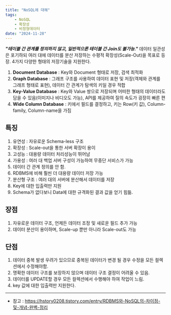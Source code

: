 ```yaml
---
title: "NoSQL에 대해"
tags:
    - NoSQL
    - 확장성
    - 비정형데이터
date: "2024-11-28"
---
```


***"테이블 간 관계를 정의하지 않고, 일반적으론 테이블 간 Join도 불가능."***
데이터 일관성은 포기하되 여러 대에 데이터를 분산 저장하는 수평적 확장성(Scale-Out)을 목표로 등장.
4가지 다양한 형태의 저장기술을 지원한다.
1. **Document Database** : Key와 Document 형태로 저장, 검색 최적화
2. **Graph Database** : 그래프 구조를 사용하여 데이터 표현 및 저장(객체와 관계를 그래프 형태로 표현), 데이터 간 관계가 탐색의 키일 경우 적합
3. **Key-Value Database** : Key와 Value 쌍으로 저장되며 어떠한 형태의 데이터라도 담을 수 있음(이미지나 비디오도 가능), API를 제공하여 질의 속도가 굉장히 빠른 편
4. **Wide Column Database** : 키에서 필드를 결정하고, 키는 Row(키 값), Column-family, Column-name을 가짐

## 특징
1. 유연성 : 자유로운 Schema-less 구조
2. 확장성 : Scale-out을 통한 서버 확장이 용이
3. 고성능 : 대용량 데이터 처리성능이 뛰어남
4. 가용성 : 여러 대 백업 서버 구성이 가능하여 무중단 서비스가 가능
5. 데이터 간 관계 정의를 안 함.
6. RDBMS에 비해 훨씬 더 대용량 데이터 저장 가능
7. 분산형 구조 : 여러 대의 서버에 분산해서 데이터를 저장
8. Key에 대한 입출력만 지원
9. Schema가 없다보니 Data에 대한 규격화된 결과 값을 얻기 힘듦.

## 장점
1. 자유로운 데이터 구조, 언제든 데이터 조정 및 새로운 필드 추가 가능
2. 데이터 분산이 용이하며, Scale-up 뿐만 아니라 Scale-out도 가능

## 단점
1. 데이터 중복 발생 우려가 있으므로 중복된 데이터가 변경 될 경우 수정을 모든 컬렉션에서 수정해야함.
2. 명확한 데이터 구조를 보장하지 않으며 데이터 구조 결정이 어려울 수 있음.
3. 데이터를 UPDATE할 경우 모든 컬렉션에서 수행해야 하여 작업이 느림.
4. key 값에 대한 입출력만 지원한다.

---

- 참고 : <https://hstory0208.tistory.com/entry/RDBMS와-NoSQL의-차이점-및-개념-완벽-정리>
